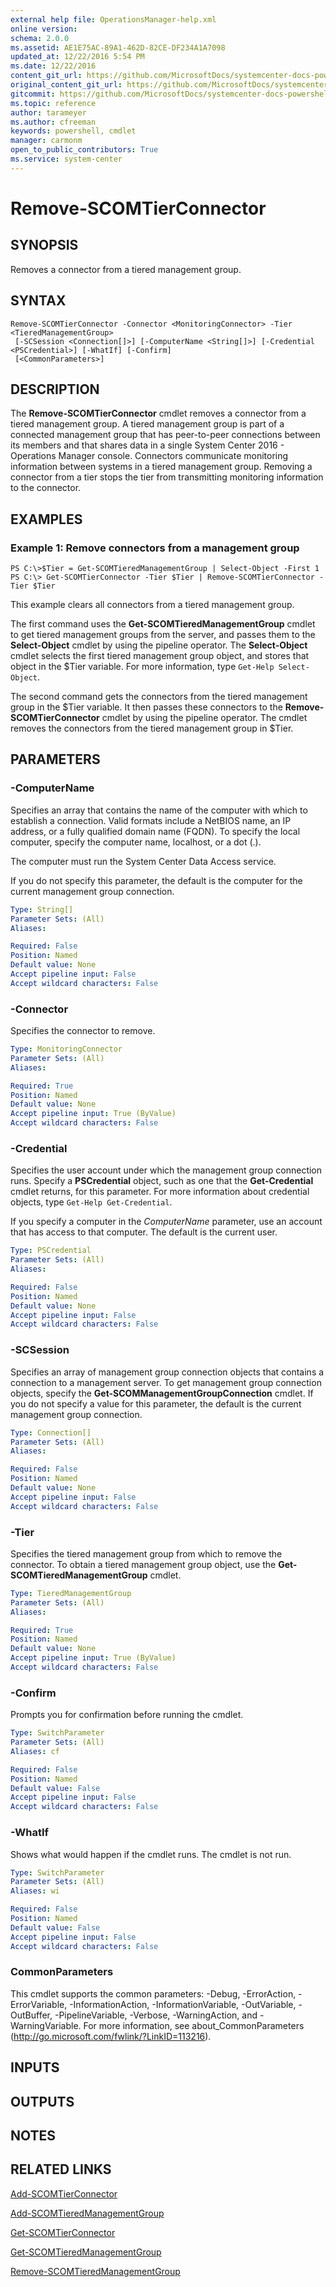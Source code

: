 ```yaml
---
external help file: OperationsManager-help.xml
online version: 
schema: 2.0.0
ms.assetid: AE1E75AC-89A1-462D-82CE-DF234A1A7098
updated_at: 12/22/2016 5:54 PM
ms.date: 12/22/2016
content_git_url: https://github.com/MicrosoftDocs/systemcenter-docs-powershell/blob/live/systemcenter-cmdlets/SystemCenter2016/OperationsManager/vlatest/Remove-SCOMTierConnector.md
original_content_git_url: https://github.com/MicrosoftDocs/systemcenter-docs-powershell/blob/live/systemcenter-cmdlets/SystemCenter2016/OperationsManager/vlatest/Remove-SCOMTierConnector.md
gitcommit: https://github.com/MicrosoftDocs/systemcenter-docs-powershell/blob/17c3a51bd892aad46c731d9f381f0704b4815004/systemcenter-cmdlets/SystemCenter2016/OperationsManager/vlatest/Remove-SCOMTierConnector.md
ms.topic: reference
author: tarameyer
ms.author: cfreeman
keywords: powershell, cmdlet
manager: carmonm
open_to_public_contributors: True
ms.service: system-center
---
```


# Remove-SCOMTierConnector

## SYNOPSIS
Removes a connector from a tiered management group.

## SYNTAX

```
Remove-SCOMTierConnector -Connector <MonitoringConnector> -Tier <TieredManagementGroup>
 [-SCSession <Connection[]>] [-ComputerName <String[]>] [-Credential <PSCredential>] [-WhatIf] [-Confirm]
 [<CommonParameters>]
```

## DESCRIPTION
The **Remove-SCOMTierConnector** cmdlet removes a connector from a tiered management group.
A tiered management group is part of a connected management group that has peer-to-peer connections between its members and that shares data in a single System Center 2016 - Operations Manager console.
Connectors communicate monitoring information between systems in a tiered management group.
Removing a connector from a tier stops the tier from transmitting monitoring information to the connector.

## EXAMPLES

### Example 1: Remove connectors from a management group
```
PS C:\>$Tier = Get-SCOMTieredManagementGroup | Select-Object -First 1
PS C:\> Get-SCOMTierConnector -Tier $Tier | Remove-SCOMTierConnector -Tier $Tier
```

This example clears all connectors from a tiered management group.

The first command uses the **Get-SCOMTieredManagementGroup** cmdlet to get tiered management groups from the server, and passes them to the **Select-Object** cmdlet by using the pipeline operator.
The **Select-Object** cmdlet selects the first tiered management group object, and stores that object in the $Tier variable.
For more information, type `Get-Help Select-Object`.

The second command gets the connectors from the tiered management group in the $Tier variable.
It then passes these connectors to the **Remove-SCOMTierConnector** cmdlet by using the pipeline operator.
The cmdlet removes the connectors from the tiered management group in $Tier.

## PARAMETERS

### -ComputerName
Specifies an array that contains the name of the computer with which to establish a connection.
Valid formats include a NetBIOS name, an IP address, or a fully qualified domain name (FQDN).
To specify the local computer, specify the computer name, localhost, or a dot (.).

The computer must run the System Center Data Access service.

If you do not specify this parameter, the default is the computer for the current management group connection.

```yaml
Type: String[]
Parameter Sets: (All)
Aliases: 

Required: False
Position: Named
Default value: None
Accept pipeline input: False
Accept wildcard characters: False
```

### -Connector
Specifies the connector to remove.

```yaml
Type: MonitoringConnector
Parameter Sets: (All)
Aliases: 

Required: True
Position: Named
Default value: None
Accept pipeline input: True (ByValue)
Accept wildcard characters: False
```

### -Credential
Specifies the user account under which the management group connection runs.
Specify a **PSCredential** object, such as one that the **Get-Credential** cmdlet returns, for this parameter.
For more information about credential objects, type `Get-Help Get-Credential`.

If you specify a computer in the *ComputerName* parameter, use an account that has access to that computer.
The default is the current user.

```yaml
Type: PSCredential
Parameter Sets: (All)
Aliases: 

Required: False
Position: Named
Default value: None
Accept pipeline input: False
Accept wildcard characters: False
```

### -SCSession
Specifies an array of management group connection objects that contains a connection to a management server.
To get management group connection objects, specify the **Get-SCOMManagementGroupConnection** cmdlet.
If you do not specify a value for this parameter, the default is the current management group connection.

```yaml
Type: Connection[]
Parameter Sets: (All)
Aliases: 

Required: False
Position: Named
Default value: None
Accept pipeline input: False
Accept wildcard characters: False
```

### -Tier
Specifies the tiered management group from which to remove the connector.
To obtain a tiered management group object, use the **Get-SCOMTieredManagementGroup** cmdlet.

```yaml
Type: TieredManagementGroup
Parameter Sets: (All)
Aliases: 

Required: True
Position: Named
Default value: None
Accept pipeline input: True (ByValue)
Accept wildcard characters: False
```

### -Confirm
Prompts you for confirmation before running the cmdlet.

```yaml
Type: SwitchParameter
Parameter Sets: (All)
Aliases: cf

Required: False
Position: Named
Default value: False
Accept pipeline input: False
Accept wildcard characters: False
```

### -WhatIf
Shows what would happen if the cmdlet runs.
The cmdlet is not run.

```yaml
Type: SwitchParameter
Parameter Sets: (All)
Aliases: wi

Required: False
Position: Named
Default value: False
Accept pipeline input: False
Accept wildcard characters: False
```

### CommonParameters
This cmdlet supports the common parameters: -Debug, -ErrorAction, -ErrorVariable, -InformationAction, -InformationVariable, -OutVariable, -OutBuffer, -PipelineVariable, -Verbose, -WarningAction, and -WarningVariable. For more information, see about_CommonParameters (http://go.microsoft.com/fwlink/?LinkID=113216).

## INPUTS

## OUTPUTS

## NOTES

## RELATED LINKS

[Add-SCOMTierConnector](xref:SystemCenter2016/OperationsManager/vlatest/Add-SCOMTierConnector.md)

[Add-SCOMTieredManagementGroup](xref:SystemCenter2016/OperationsManager/vlatest/Add-SCOMTieredManagementGroup.md)

[Get-SCOMTierConnector](xref:SystemCenter2016/OperationsManager/vlatest/Get-SCOMTierConnector.md)

[Get-SCOMTieredManagementGroup](xref:SystemCenter2016/OperationsManager/vlatest/Get-SCOMTieredManagementGroup.md)

[Remove-SCOMTieredManagementGroup](xref:SystemCenter2016/OperationsManager/vlatest/Remove-SCOMTieredManagementGroup.md)

